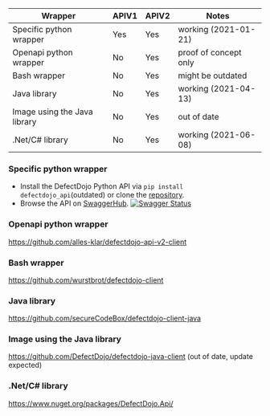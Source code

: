 | Wrapper                      | APIV1  | APIV2  | Notes                   |
| -----------------------------| -------|   ---- | ------------------------|
| Specific python wrapper      | Yes    | Yes    | working (2021-01-21)    |
| Openapi python wrapper       | No     | Yes    | proof of concept only   |
| Bash wrapper                 | No     | Yes    | might be outdated       |
| Java library                 | No     | Yes    | working (2021-04-13)    |
| Image using the Java library | No     | Yes    | out of date             |
| .Net/C# library              | No     | Yes    | working (2021-06-08)    |


### Specific python wrapper
* Install the DefectDojo Python API via `pip install defectdojo_api`(outdated) or clone
  the [repository](https://github.com/DefectDojo/defectdojo_api).
* Browse the API on
  [SwaggerHub](https://app.swaggerhub.com/apis/DefectDojo/defect-dojo_api_v_2/1.0.0).
  [![Swagger Status](http://online.swagger.io/validator?url=https://api.swaggerhub.com/apis/DefectDojo/defect-dojo_api_v_2/1.0.0)](https://app.swaggerhub.com/apis/DefectDojo/defect-dojo_api_v_2/1.0.0)

### Openapi python wrapper
https://github.com/alles-klar/defectdojo-api-v2-client

### Bash wrapper
https://github.com/wurstbrot/defectdojo-client

### Java library
https://github.com/secureCodeBox/defectdojo-client-java

### Image using the Java library
https://github.com/DefectDojo/defectdojo-java-client (out of date, update expected)

### .Net/C# library
https://www.nuget.org/packages/DefectDojo.Api/
